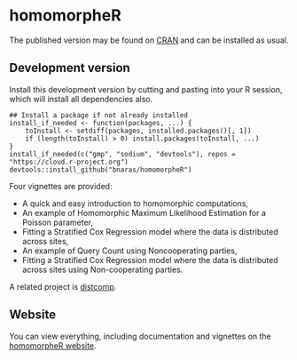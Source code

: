 homomorpheR
===========

The published version may be found on
[CRAN](https://cran.r-project.org/package=homomorpheR) and can be
installed as usual.

## Development version

Install this development version by cutting and pasting into your R
session, which will install all dependencies also.

```
## Install a package if not already installed
install_if_needed <- function(packages, ...) {
    toInstall <- setdiff(packages, installed.packages()[, 1])
    if (length(toInstall) > 0) install.packages(toInstall, ...)
}
install_if_needed(c("gmp", "sodium", "devtools"), repos = "https://cloud.r-project.org")
devtools::install_github("bnaras/homomorpheR")
```

Four vignettes are provided:

- A quick and easy introduction to homomorphic computations,
- An example of Homomorphic Maximum Likelihood Estimation for a Poisson
  parameter,
- Fitting a Stratified Cox Regression model where the data is
  distributed across sites,
- An example of Query Count using Noncooperating parties,
- Fitting a Stratified Cox Regression model where the data is
  distributed across sites using Non-cooperating parties.

A related project is [distcomp](https://cran.r-project.org/package=distcomp).

## Website

You can view everything, including documentation and vignettes on the
[homomorpheR website](https://bnaras.github.io/homomorpheR/). 
